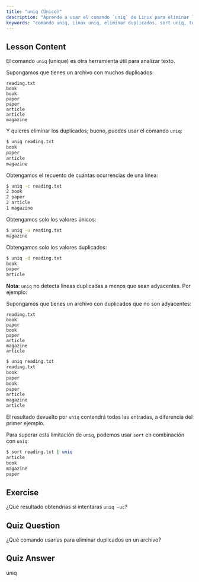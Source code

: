 ```yaml
---
title: "uniq (Único)"
description: "Aprende a usar el comando `uniq` de Linux para eliminar líneas duplicadas de archivos de texto. Descubre opciones como -c, -u, -d, y combínalo con `sort` para una limpieza de datos efectiva."
keywords: "comando uniq, Linux uniq, eliminar duplicados, sort uniq, tutorial Linux, procesamiento de texto, Linux para principiantes, guía Linux"
---
```


## Lesson Content

El comando `uniq` (unique) es otra herramienta útil para analizar texto.

Supongamos que tienes un archivo con muchos duplicados:

```plaintext
reading.txt
book
book
paper
paper
article
article
magazine
```

Y quieres eliminar los duplicados; bueno, puedes usar el comando `uniq`:

```bash
$ uniq reading.txt
book
paper
article
magazine
```

Obtengamos el recuento de cuántas ocurrencias de una línea:

```bash
$ uniq -c reading.txt
2 book
2 paper
2 article
1 magazine
```

Obtengamos solo los valores únicos:

```bash
$ uniq -u reading.txt
magazine
```

Obtengamos solo los valores duplicados:

```bash
$ uniq -d reading.txt
book
paper
article
```

**Nota**: `uniq` no detecta líneas duplicadas a menos que sean adyacentes. Por ejemplo:

Supongamos que tienes un archivo con duplicados que no son adyacentes:

```plaintext
reading.txt
book
paper
book
paper
article
magazine
article
```

```bash
$ uniq reading.txt
reading.txt
book
paper
book
paper
article
magazine
article
```

El resultado devuelto por `uniq` contendrá todas las entradas, a diferencia del primer ejemplo.

Para superar esta limitación de `uniq`, podemos usar `sort` en combinación con `uniq`:

```bash
$ sort reading.txt | uniq
article
book
magazine
paper
```

## Exercise

¿Qué resultado obtendrías si intentaras `uniq -uc`?

## Quiz Question

¿Qué comando usarías para eliminar duplicados en un archivo?

## Quiz Answer

uniq
